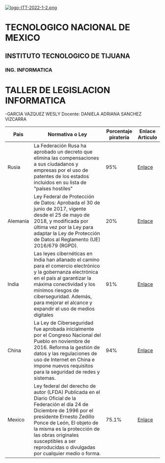 [![logo-ITT-2022-1-2.png](https://i.postimg.cc/76Hnpms3/logo-ITT-2022-1-2.png)](https://postimg.cc/bG5nnHjr)
# TECNOLOGICO NACIONAL DE MEXICO
## INSTITUTO TECNOLOGICO DE TIJUANA
### ING. INFORMATICA
# TALLER DE LEGISLACION INFORMATICA
-GARCIA VAZQUEZ WESLY
Docente:
DANIELA ADRIANA SANCHEZ VIZCARRA

| Pais | Normativa o Ley |  Porcentaje pirateria | Enlace Articulo  |
| ------------- | ------------------- | ---------| -------------- |
| Rusia  | La Federación Rusa ha aprobado un decreto que elimina las compensaciones a sus ciudadanos y empresas por el uso de patentes de los estados incluidos en su lista de "países hostiles"  |     95%         | [Enlace](https://pressover.news/noticias/loop-hero-pirateando-para-rusia/)
| Alemania  | Ley Federal de Protección de Datos: Aprobada el 30 de junio de 2017, vigente desde el 25 de mayo de 2018, y modificada por última vez por la Ley para adaptar la Ley de Protección de Datos al Reglamento (UE) 2016/679 (RGPD).|       20%       | [Enlace](https://cso.computerworld.es/empresas/alemania-advierte-de-las-posibilidades-de-pirateria-en-el-software-de-kaspersky)|
| India  | Las leyes cibernéticas en India han allanado el camino para el comercio electrónico y la gobernanza electrónica en el país al garantizar la máxima conectividad y los mínimos riesgos de ciberseguridad. Además, para mejorar el alcance y expandir el uso de medios digitales  |         91%     | [Enlace](https://microsofters.com/150199/microsoft-demuestra-91-de-pcs-india-software-pirata/amp/)|
| China  | La Ley de Ciberseguridad fue aprobada inicialmente por el Congreso Nacional del Pueblo en noviembre de 2016. Reforma la gestión de datos y las regulaciones de uso de Internet en China e impone nuevos requisitos para la seguridad de redes y sistemas.|      94%   |[Enlace](https://www.marval.com/publicacion/china-aprueba-una-nueva-ley-de-proteccion-de-datos-personales-14081#:~:text=El%2020%20de%20agosto%20de,1%20de%20noviembre%20de%202021)|
| Mexico  | Ley federal del derecho de autor (LFDA) Publicada en el Diario Oficial de la Federación el día 24 de Diciembre de 1996 por el presidente Ernesto Zedillo Ponce de León, El objeto de la misma es la protección de las obras originales susceptibles a ser reproducidas o divulgadas por cualquier medio o forma.  |     75.1%         | [Enlace](https://revistageon.unillanos.edu.co/index.php/geon/article/view/87/165)|


